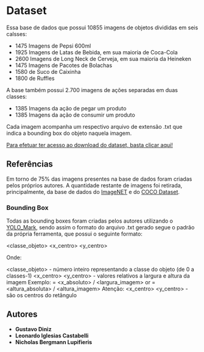 # Dataset

Essa base de dados que possui 10855 imagens de objetos divididas em seis calsses:

* 1475 Imagens de Pepsi 600ml
* 1925 Imagens de Latas de Bebida, em sua maioria de Coca-Cola
* 2600 Imagens de Long Neck de Cerveja, em sua maioria da Heineken
* 1475 Imagens de Pacotes de Bolachas
* 1580 de Suco de Caixinha
* 1800 de Ruffles

A base também possui 2.700 imagens de ações separadas em duas classes:

* 1385 Imagens da ação de pegar um produto
* 1385 Imagens da ação de consumir um produto

Cada imagem acompanha um respectivo arquivo de extensão .txt que indica a bounding box do objeto naquela imagem.

[Para efetuar ter acesso ao download do dataset, basta clicar aqui!](https://mega.nz/#F!VgEm0Qxa!oxIAStvvzWdwyC1HWId3fA)

## Referências

Em torno de 75% das imagens presentes na base de dados foram criadas pelos próprios autores.  A quantidade restante de imagens foi retirada, principalmente, da base de dados do [ImageNET](http://www.image-net.org/) e do [COCO Dataset](http://cocodataset.org/). 


### Bounding Box

Todas as bounding boxes foram criadas pelos autores utilizando o [YOLO_Mark](https://github.com/AlexeyAB/Yolo_mark), sendo assim o formato do arquivo .txt gerado segue o padrão da própria ferramenta, que possui o seguinte formato:

<classe_objeto> <x_centro> <y_centro> <largura> <altura>
  
Onde:

<classe_objeto> - número inteiro representando a classe do objeto (de 0 a classes-1)
<x_centro> <y_centro> <largura> <altura> - valores relativos a largura e altura da imagem
Exemplo: <x> = <x_absoluto> / <largura_imagem> or <altura> = <altura_absoluta> / <altura_imagem>
Atenção: <x_centro> <y_centro> - são os centros do retângulo


## Autores

* **Gustavo Diniz**
* **Leonardo Iglesias Castabelli**
* **Nicholas Bergmann Lupifieris**

